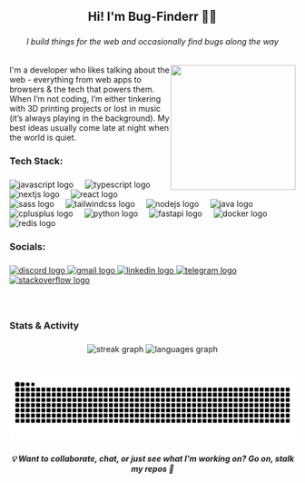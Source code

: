 <h2 align="center">Hi! I'm Bug-Finderr 👋🐞</h2>

###

<h6 align="center"><em>I build things for the web and occasionally find bugs along the way</em></h6>

###

<img align="right" height="220" width="220" src="https://media2.giphy.com/media/v1.Y2lkPTc5MGI3NjExbnp6azVyODlvMXh5dHZzd25uZGhlZ3R4NXhxYWg2aGc3c3JpdTltdSZlcD12MV9pbnRlcm5hbF9naWZfYnlfaWQmY3Q9Zw/LHb4L8BytFRGx15quf/giphy.gif"  />

###

<p align="left">I'm a developer who likes talking about the web - everything from web apps to browsers & the tech that powers them. When I’m not coding, I’m either tinkering with 3D printing projects or lost in music (it’s always playing in the background). My best ideas usually come late at night when the world is quiet.</p>

###

<h3 align="left">Tech Stack:</h3>

###

<div align="left">
  <img src="https://cdn.jsdelivr.net/gh/devicons/devicon/icons/javascript/javascript-original.svg" height="24" width="24" alt="javascript logo"  />
  <img width="12" />
  <img src="https://cdn.jsdelivr.net/gh/devicons/devicon/icons/typescript/typescript-original.svg" height="24" width="24" alt="typescript logo"  />
  <img width="12" />
  <img src="https://cdn.jsdelivr.net/gh/devicons/devicon/icons/nextjs/nextjs-original.svg" height="24" width="24" alt="nextjs logo"  />
  <img width="12" />
  <img src="https://cdn.jsdelivr.net/gh/devicons/devicon/icons/react/react-original.svg" height="24" width="24" alt="react logo"  />
  <img width="12" />
  <img src="https://cdn.jsdelivr.net/gh/devicons/devicon/icons/sass/sass-original.svg" height="24" width="24" alt="sass logo"  />
  <img width="12" />
  <img src="https://cdn.jsdelivr.net/gh/devicons/devicon/icons/tailwindcss/tailwindcss-original-wordmark.svg" height="24" width="24" alt="tailwindcss logo"  />
  <img width="12" />
  <img src="https://cdn.jsdelivr.net/gh/devicons/devicon/icons/nodejs/nodejs-plain-wordmark.svg" height="24" width="24" alt="nodejs logo"  />
  <img width="12" />
  <img src="https://cdn.jsdelivr.net/gh/devicons/devicon/icons/java/java-original.svg" height="24" width="24" alt="java logo"  />
  <img width="12" />
  <img src="https://cdn.jsdelivr.net/gh/devicons/devicon/icons/cplusplus/cplusplus-original.svg" height="24" width="24" alt="cplusplus logo"  />
  <img width="12" />
  <img src="https://cdn.jsdelivr.net/gh/devicons/devicon/icons/python/python-original.svg" height="24" width="24" alt="python logo"  />
  <img width="12" />
  <img src="https://cdn.simpleicons.org/fastapi/009688" height="24" width="24" alt="fastapi logo"  />
  <img width="12" />
  <img src="https://cdn.jsdelivr.net/gh/devicons/devicon/icons/docker/docker-original.svg" height="24" width="24" alt="docker logo"  />
  <img width="12" />
  <img src="https://cdn.jsdelivr.net/gh/devicons/devicon/icons/redis/redis-original.svg" height="24" width="24" alt="redis logo"  />
</div>

###

<h3 align="left">Socials:</h3>

###

<div align="left">
  <a href="http://discordapp.com/users/1050282108117061633" target="_blank">
    <img src="https://img.shields.io/static/v1?message=Discord&logo=discord&label=&color=7289DA&logoColor=white&labelColor=&style=for-the-badge" height="24" alt="discord logo"  />
  </a>
  <a href="mailto:sudu.boi.2k5@gmail.com" target="_blank">
    <img src="https://img.shields.io/static/v1?message=Gmail&logo=gmail&label=&color=D14836&logoColor=white&labelColor=&style=for-the-badge" height="24" alt="gmail logo"  />
  </a>
  <a href="https://www.linkedin.com/in/sudharsan-two005/" target="_blank">
    <img src="https://img.shields.io/static/v1?message=LinkedIn&logo=linkedin&label=&color=0077B5&logoColor=white&labelColor=&style=for-the-badge" height="24" alt="linkedin logo"  />
  </a>
  <a href="https://t.me/sudu_boi" target="_blank">
    <img src="https://img.shields.io/static/v1?message=Telegram&logo=telegram&label=&color=2CA5E0&logoColor=white&labelColor=&style=for-the-badge" height="24" alt="telegram logo"  />
  </a>
  <a href="https://stackoverflow.com/users/22541625/bug-finderr" target="_blank">
    <img src="https://img.shields.io/static/v1?message=Stackoverflow&logo=stackoverflow&label=&color=FE7A16&logoColor=white&labelColor=&style=for-the-badge" height="24" alt="stackoverflow logo"  />
  </a>
</div>

###

<br clear="both">

<h3 align="left">Stats & Activity</h3>

###

<div align="center">
  <img src="https://streak-stats.demolab.com?user=bug-finderr&locale=en&mode=weekly&theme=github_dark&hide_border=true&border_radius=5" height="150" alt="streak graph"  />
  <img src="https://github-readme-stats.vercel.app/api/top-langs?username=bug-finderr&locale=en&hide_title=true&layout=compact&card_width=320&langs_count=6&theme=github_dark&hide_border=true" height="150" alt="languages graph"  />
</div>

###

<br clear="both">

<img src="https://raw.githubusercontent.com/bug-finderr/bug-finderr/output/snake.svg" alt="Snake animation" />

###

<h5 align="center">💡 Want to collaborate, chat, or just see what I'm working on? Go on, stalk my repos 👀</h5>

###
